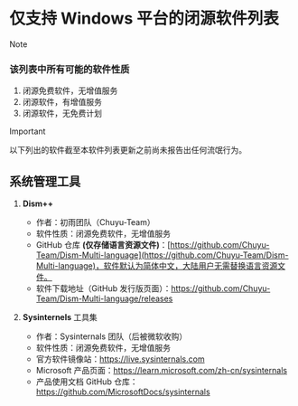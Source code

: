 # 仅支持 Windows 平台的闭源软件列表

> [!NOTE]
>
> ### 该列表中所有可能的软件性质
>
> 1. 闭源免费软件，无增值服务
> 2. 闭源软件，有增值服务
> 3. 闭源软件，无免费计划

> [!IMPORTANT]
>
> 以下列出的软件截至本软件列表更新之前尚未报告出任何流氓行为。

## 系统管理工具

1. **Dism++**
   
   - 作者：初雨团队（Chuyu-Team）
   - 软件性质：闭源免费软件，无增值服务
   - GitHub 仓库 **(仅存储语言资源文件)**：[https://github.com/Chuyu-Team/Dism-Multi-language](https://github.com/Chuyu-Team/Dism-Multi-language)，软件默认为简体中文，大陆用户无需替换语言资源文件。
   - 软件下载地址（GitHub 发行版页面）：https://github.com/Chuyu-Team/Dism-Multi-language/releases

2. **Sysinternels** 工具集

   - 作者：Sysinternals 团队（后被微软收购）
   - 软件性质：闭源免费软件，无增值服务
   - 官方软件镜像站：https://live.sysinternals.com
   - Microsoft 产品页面：https://learn.microsoft.com/zh-cn/sysinternals
   - 产品使用文档 GitHub 仓库：https://github.com/MicrosoftDocs/sysinternals
